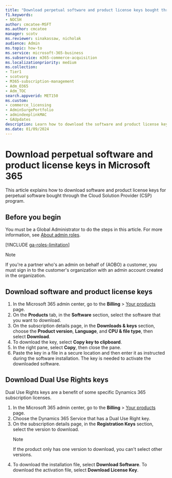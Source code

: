 ```yaml
---
title: "Download perpetual software and product license keys bought through the Cloud Solution Provider (CSP) program"
f1.keywords:
- NOCSH
author: cmcatee-MSFT
ms.author: cmcatee
manager: scotv
ms.reviewer: sinakassaw, nicholak
audience: Admin
ms.topic: how-to
ms.service: microsoft-365-business
ms.subservice: m365-commerce-acquisition
ms.localizationpriority: medium
ms.collection: 
- Tier1
- scotvorg
- M365-subscription-management 
- Adm_O365
- Adm_TOC
search.appverid: MET150
ms.custom:
- commerce_licensing
- AdminSurgePortfolio
- admindeeplinkMAC
- GAUpdates
description: Learn how to download the software and product license keys for perpetual software bought through the Cloud Solution Provider (CSP) program.
ms.date: 01/09/2024
---
```


# Download perpetual software and product license keys in Microsoft 365

This article explains how to download software and product license keys for perpetual software bought through the Cloud Solution Provider (CSP) program.

## Before you begin

You must be a Global Administrator to do the steps in this article. For more information, see [About admin roles](../add-users/about-admin-roles.md).

[!INCLUDE [ga-roles-limitation](../../includes/ga-roles-limitation.md)]

> [!NOTE]
> If you're a partner who's an admin on behalf of (AOBO) a customer, you must sign in to the customer's organization with an admin account created in the organization.

## Download software and product license keys

1. In the Microsoft 365 admin center, go to the **Billing** > <a href="https://go.microsoft.com/fwlink/p/?linkid=842054" target="_blank">Your products</a> page.
2. On the **Products** tab, in the **Software** section, select the software that you want to download.
3. On the subscription details page, in the **Downloads & keys** section, choose the **Product version**, **Language**, and **CPU & file type**, then select **Download**.
4. To download the key, select **Copy key to clipboard**.
5. In the right pane, select **Copy**, then close the pane.
6. Paste the key in a file in a secure location and then enter it as instructed during the software installation. The key is needed to activate the downloaded software.

## Download Dual Use Rights keys

Dual Use Rights keys are a benefit of some specific Dynamics 365 subscription licenses.

1. In the Microsoft 365 admin center, go to the **Billing** > <a href="https://go.microsoft.com/fwlink/p/?linkid=842054" target="_blank">Your products</a> page.
2. Choose the Dynamics 365 Service that has a Dual Use Right key.
3. On the subscription details page, in the **Registration Keys** section, select the version to download.
    > [!NOTE]
    > If the product only has one version to download, you can't select other versions.
4. To download the installation file, select **Download Software**. To download the activation file, select **Download License Key**.
